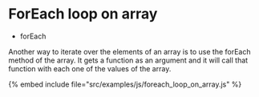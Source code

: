 # ForEach loop on array

* forEach



Another way to iterate over the elements of an array is to use the forEach method of the array.
It gets a function as an argument and it will call that function with each one of the values of the array.

{% embed include file="src/examples/js/foreach_loop_on_array.js" %}



